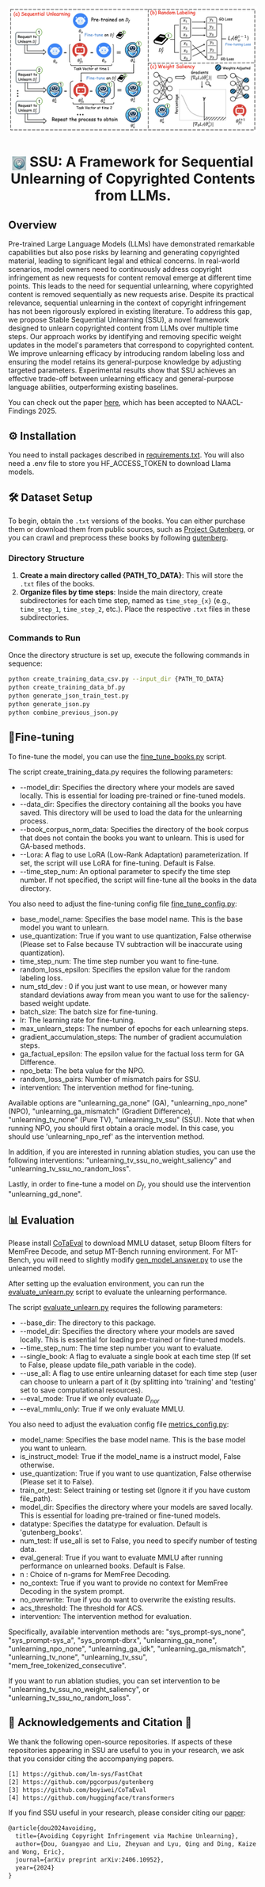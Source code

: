 <p align="center">

<img src="assets/ssu.png" alt="SSU_Unlearn"/>

</p>

<div align="center">

# <img src="assets/ssu_avatar.png" style="height: 1em; vertical-align: middle;" /> SSU: A Framework for Sequential Unlearning of Copyrighted Contents from LLMs.

</div>

<div align="center">

</div>

## Overview
 Pre-trained Large Language Models (LLMs) have demonstrated remarkable capabilities but also pose risks by learning and generating copyrighted material, leading to significant legal and ethical concerns. In real-world scenarios, model owners need to continuously address copyright infringement as new requests for content removal emerge at different time points. This leads to the need for sequential unlearning, where copyrighted content is removed sequentially as new requests arise. Despite its practical relevance, sequential unlearning in the context of copyright infringement has not been rigorously explored in existing literature. To address this gap, we propose Stable Sequential Unlearning (SSU), a novel framework designed to unlearn copyrighted content from LLMs over multiple time steps. Our approach works by identifying and removing specific weight updates in the model's parameters that correspond to copyrighted content. We improve unlearning efficacy by introducing random labeling loss and ensuring the model retains its general-purpose knowledge by adjusting targeted parameters. Experimental results show that SSU achieves an effective trade-off between unlearning efficacy and general-purpose language abilities, outperforming existing baselines.

You can check out the paper [here](https://arxiv.org/abs/2406.10952), which has been accepted to NAACL-Findings 2025.
## ⚙️ Installation
You need to install packages described in [requirements.txt](requirements.txt). You will also need
a .env file to store you HF_ACCESS_TOKEN to download Llama models.

## 🛠️ Dataset Setup

To begin, obtain the `.txt` versions of the books. You can either purchase them or download them from public sources, such as [Project Gutenberg](https://gutenberg.org/), or you can crawl and preprocess
these books by following [gutenberg](https://github.com/pgcorpus/gutenberg).

### Directory Structure
1. **Create a main directory called {PATH_TO_DATA}**: This will store the `.txt` files of the books.
2. **Organize files by time steps**: Inside the main directory, create subdirectories for each time step, named as `time_step_{x}` (e.g., `time_step_1`, `time_step_2`, etc.). Place the respective `.txt` files in these subdirectories.

### Commands to Run

Once the directory structure is set up, execute the following commands in sequence:

```bash
python create_training_data_csv.py --input_dir {PATH_TO_DATA}
python create_training_data_bf.py
python generate_json_train_test.py
python generate_json.py
python combine_previous_json.py
```

## 🏃Fine-tuning 
To fine-tune the model, you can use the [fine_tune_books.py](fine_tune_books.py) script. 

The script create_training_data.py requires the following parameters:

* --model_dir: Specifies the directory where your models are saved locally. This is essential for loading pre-trained or fine-tuned models.
* --data_dir: Specifies the directory containing all the books you have saved. This directory will be used to load the data for the unlearning process.
* --book_corpus_norm_data: Specifies the directory of the book corpus that does not contain the books you want to unlearn. This is used for GA-based methods.
* --Lora: A flag to use LoRA (Low-Rank Adaptation) parameterization. If set, the script will use LoRA for fine-tuning. Default is False.
* --time_step_num: An optional parameter to specify the time step number. If not specified, the script will fine-tune all the books in the data directory.


You also need to adjust the fine-tuning config file [fine_tune_config.py](config/fine_tune_config.py):
* base_model_name: Specifies the base model name. This is the base model you want to unlearn.
* use_quantization: True if you want to use quantization, False otherwise (Please set to False because TV subtraction will be inaccurate using quantization).
* time_step_num: The time step number you want to fine-tune.
* random_loss_epsilon: Specifies the epsilon value for the random labeling loss.
* num_std_dev : 0 if you just want to use mean, or however many standard deviations away from mean you want to use for the saliency-based weight update.
* batch_size: The batch size for fine-tuning.
* lr: The learning rate for fine-tuning.
* max_unlearn_steps: The number of epochs for each unlearning steps.
* gradient_accumulation_steps: The number of gradient accumulation steps.
* ga_factual_epsilon: The epsilon value for the factual loss term for GA Difference.
* npo_beta: The beta value for the NPO.
* random_loss_pairs: Number of mismatch pairs for SSU.
* intervention: The intervention method for fine-tuning. 

Available options are "unlearning_ga_none" (GA), "unlearning_npo_none" (NPO), "unlearning_ga_mismatch" (Gradient Difference), "unlearning_tv_none" (Pure TV),
"unlearning_tv_ssu" (SSU). Note that when running NPO, you should first obtain a oracle model. In this case, you should use 
'unlearning_npo_ref' as the intervention method. 

In addition, if you are interested in running ablation studies, you can use the following interventions:
"unlearning_tv_ssu_no_weight_saliency" and "unlearning_tv_ssu_no_random_loss".


Lastly, in order to fine-tune a model on $D_f$, you should use the intervention "unlearning_gd_none". 


## 📊 Evaluation

Please install [CoTaEval](https://github.com/boyiwei/CoTaEval/tree/main) to download MMLU dataset,
setup Bloom filters for MemFree Decode, and setup MT-Bench running environment. For MT-Bench, you will need to 
slightly modify [gen_model_answer.py](https://github.com/boyiwei/CoTaEval/blob/main/eval/FastChat_new/fastchat/llm_judge/gen_model_answer.py) to 
use the unlearned model. 

After setting up the evaluation environment, you can run the [evaluate_unlearn.py](evaluate_unlearn.py) script to evaluate the unlearning performance.

The script [evaluate_unlearn.py](evaluate_unlearn.py) requires the following parameters:
* --base_dir: The directory to this package.
* --model_dir: Specifies the directory where your models are saved locally. This is essential for loading pre-trained or fine-tuned models.
* --time_step_num: The time step number you want to evaluate.
* --single_book: A flag to evaluate a single book at each time step (If set to False, please update file_path variable in the code).
* --use_all: A flag to use entire unlearning dataset for each time step (user can choose to unlearn a part of it (by splitting into 'training' and 'testing' set to save computational resources). 
* --eval_mode: True if we only evaluate $D_{nor}$
* --eval_mmlu_only: True if we only evaluate MMLU.

You also need to adjust the evaluation config file [metrics_config.py](config/metrics_config.py):
* model_name: Specifies the base model name. This is the base model you want to unlearn.
* is_instruct_model: True if the model_name is a instruct model, False otherwise.
* use_quantization: True if you want to use quantization, False otherwise (Please set it to False).
* train_or_test: Select training or testing set (Ignore it if you have custom file_path).
* model_dir: Specifies the directory where your models are saved locally. This is essential for loading pre-trained or fine-tuned models.
* datatype: Specifies the datatype for evaluation. Default is 'gutenberg_books'.
* num_test: If use_all is set to False, you need to specify number of testing data.
* eval_general: True if you want to evaluate MMLU after running performance on unlearned books. Default is False.
* n : Choice of n-grams for MemFree Decoding.
* no_context: True if you want to provide no context for MemFree Decoding in the system prompt.
* no_overwrite: True if you do want to overwrite the existing results.
* acs_threshold: The threshold for ACS.
* intervention: The intervention method for evaluation.

Specifically, available intervention methods are: "sys_prompt-sys_none", "sys_prompt-sys_a", "sys_prompt-dbrx",
"unlearning_ga_none", "unlearning_npo_none", "unlearning_ga_idk", "unlearning_ga_mismatch",
"unlearning_tv_none", "unlearning_tv_ssu", "mem_free_tokenized_consecutive".

If you want to run ablation studies, you can set intervention to be "unlearning_tv_ssu_no_weight_saliency",
  or  "unlearning_tv_ssu_no_random_loss".


## 🙏 Acknowledgements and Citation 🙏

We thank the following open-source repositories. If aspects of these repositories appearing in SSU are useful to you in your research, we ask that you consider citing the accompanying papers.
```angular2html
[1] https://github.com/lm-sys/FastChat
[2] https://github.com/pgcorpus/gutenberg
[3] https://github.com/boyiwei/CoTaEval
[4] https://github.com/huggingface/transformers
```
  
If you find SSU useful in your research, please consider citing our [paper](https://arxiv.org/abs/2402.04249):
```
@article{dou2024avoiding,
  title={Avoiding Copyright Infringement via Machine Unlearning},
  author={Dou, Guangyao and Liu, Zheyuan and Lyu, Qing and Ding, Kaize and Wong, Eric},
  journal={arXiv preprint arXiv:2406.10952},
  year={2024}
}
```
